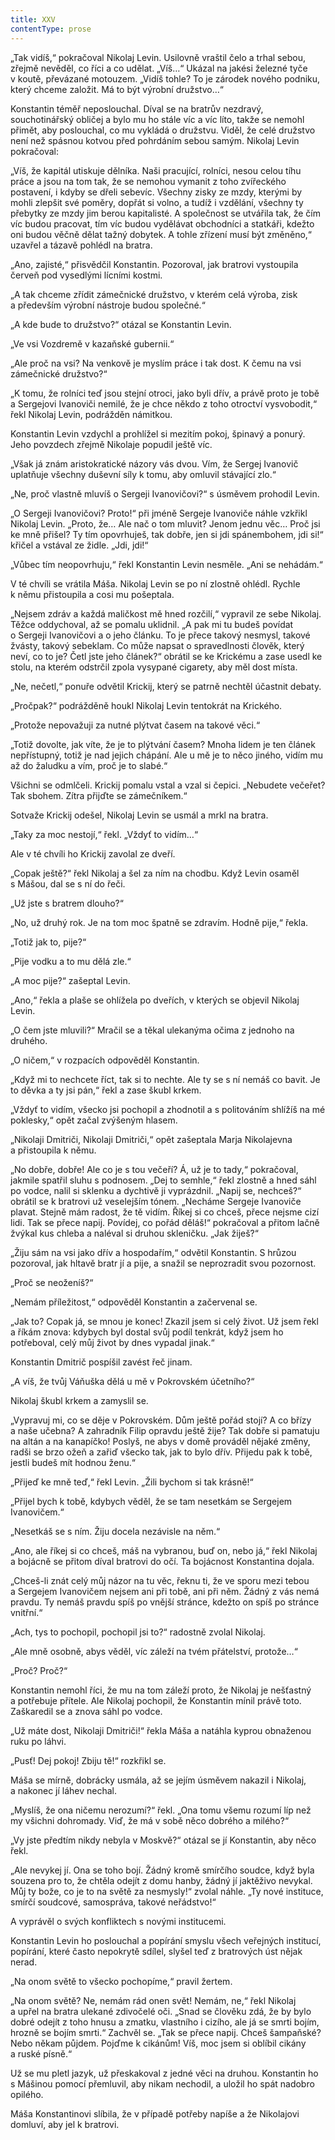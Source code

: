 ```yaml
---
title: XXV
contentType: prose
---
```


„Tak vidíš,“ pokračoval Nikolaj Levin. Usilovně vraštil čelo a trhal sebou, zřejmě nevěděl, co říci a co udělat. „Víš…“ Ukázal na jakési železné tyče v koutě, převázané motouzem. „Vidíš tohle? To je zárodek nového podniku, který chceme založit. Má to být výrobní družstvo…“

Konstantin téměř neposlouchal. Díval se na bratrův nezdravý, souchotinářský obličej a bylo mu ho stále víc a víc líto, takže se nemohl přimět, aby poslouchal, co mu vykládá o družstvu. Viděl, že celé družstvo není než spásnou kotvou před pohrdáním sebou samým. Nikolaj Levin pokračoval:

„Víš, že kapitál utiskuje dělníka. Naši pracující, rolníci, nesou celou tíhu práce a jsou na tom tak, že se nemohou vymanit z toho zvířeckého postavení, i kdyby se dřeli sebevíc. Všechny zisky ze mzdy, kterými by mohli zlepšit své poměry, dopřát si volno, a tudíž i vzdělání, všechny ty přebytky ze mzdy jim berou kapitalisté. A společnost se utvářila tak, že čím víc budou pracovat, tím víc budou vydělávat obchodníci a statkáři, kdežto oni budou věčně dělat tažný dobytek. A tohle zřízení musí být změněno,“ uzavřel a tázavě pohlédl na bratra.

„Ano, zajisté,“ přisvědčil Konstantin. Pozoroval, jak bratrovi vystoupila červeň pod vysedlými lícními kostmi.

„A tak chceme zřídit zámečnické družstvo, v kterém celá výroba, zisk a především výrobní nástroje budou společné.“

„A kde bude to družstvo?“ otázal se Konstantin Levin.

„Ve vsi Vozdremě v kazaňské gubernii.“

„Ale proč na vsi? Na venkově je myslím práce i tak dost. K čemu na vsi zámečnické družstvo?“

„K tomu, že rolníci teď jsou stejní otroci, jako byli dřív, a právě proto je tobě a Sergejovi Ivanoviči nemilé, že je chce někdo z toho otroctví vysvobodit,“ řekl Nikolaj Levin, podrážděn námitkou.

Konstantin Levin vzdychl a prohlížel si mezitím pokoj, špinavý a ponurý. Jeho povzdech zřejmě Nikolaje popudil ještě víc.

„Však já znám aristokratické názory vás dvou. Vím, že Sergej Ivanovič uplatňuje všechny duševní síly k tomu, aby omluvil stávající zlo.“

„Ne, proč vlastně mluvíš o Sergeji Ivanovičovi?“ s úsměvem prohodil Levin.

„O Sergeji Ivanovičovi? Proto!“ při jméně Sergeje Ivanoviče náhle vzkřikl Nikolaj Levin. „Proto, že… Ale nač o tom mluvit? Jenom jednu věc… Proč jsi ke mně přišel? Ty tím opovrhuješ, tak dobře, jen si jdi spánembohem, jdi si!“ křičel a vstával ze židle. „Jdi, jdi!“

„Vůbec tím neopovrhuju,“ řekl Konstantin Levin nesměle. „Ani se nehádám.“

V té chvíli se vrátila Máša. Nikolaj Levin se po ní zlostně ohlédl. Rychle k němu přistoupila a cosi mu pošeptala.

„Nejsem zdráv a každá maličkost mě hned rozčilí,“ vypravil ze sebe Nikolaj. Těžce oddychoval, až se pomalu uklidnil. „A pak mi tu budeš povídat o Sergeji Ivanovičovi a o jeho článku. To je přece takový nesmysl, takové žvásty, takový sebeklam. Co může napsat o spravedlnosti člověk, který neví, co to je? Četl jste jeho článek?“ obrátil se ke Krickému a zase usedl ke stolu, na kterém odstrčil zpola vysypané cigarety, aby měl dost místa.

„Ne, nečetl,“ ponuře odvětil Krickij, který se patrně nechtěl účastnit debaty.

„Pročpak?“ podrážděně houkl Nikolaj Levin tentokrát na Krického.

„Protože nepovažuji za nutné plýtvat časem na takové věci.“

„Totiž dovolte, jak víte, že je to plýtvání časem? Mnoha lidem je ten článek nepřístupný, totiž je nad jejich chápání. Ale u mě je to něco jiného, vidím mu až do žaludku a vím, proč je to slabé.“

Všichni se odmlčeli. Krickij pomalu vstal a vzal si čepici. „Nebudete večeřet? Tak sbohem. Zítra přijďte se zámečníkem.“

Sotvaže Krickij odešel, Nikolaj Levin se usmál a mrkl na bratra.

„Taky za moc nestojí,“ řekl. „Vždyť to vidím…“

Ale v té chvíli ho Krickij zavolal ze dveří.

„Copak ještě?“ řekl Nikolaj a šel za ním na chodbu. Když Levin osaměl s Mášou, dal se s ní do řeči.

„Už jste s bratrem dlouho?“

„No, už druhý rok. Je na tom moc špatně se zdravím. Hodně pije,“ řekla.

„Totiž jak to, pije?“

„Pije vodku a to mu dělá zle.“

„A moc pije?“ zašeptal Levin.

„Ano,“ řekla a plaše se ohlížela po dveřích, v kterých se objevil Nikolaj Levin.

„O čem jste mluvili?“ Mračil se a těkal ulekanýma očima z jednoho na druhého.

„O ničem,“ v rozpacích odpověděl Konstantin.

„Když mi to nechcete říct, tak si to nechte. Ale ty se s ní nemáš co bavit. Je to děvka a ty jsi pán,“ řekl a zase škubl krkem.

„Vždyť to vidím, všecko jsi pochopil a zhodnotil a s politováním shlížíš na mé poklesky,“ opět začal zvýšeným hlasem.

„Nikolaji Dmitriči, Nikolaji Dmitriči,“ opět zašeptala Marja Nikolajevna a přistoupila k němu.

„No dobře, dobře! Ale co je s tou večeří? Á, už je to tady,“ pokračoval, jakmile spatřil sluhu s podnosem. „Dej to semhle,“ řekl zlostně a hned sáhl po vodce, nalil si sklenku a dychtivě ji vyprázdnil. „Napij se, nechceš?“ obrátil se k bratrovi už veselejším tónem. „Necháme Sergeje Ivanoviče plavat. Stejně mám radost, že tě vidím. Říkej si co chceš, přece nejsme cizí lidi. Tak se přece napij. Povídej, co pořád děláš!“ pokračoval a přitom lačně žvýkal kus chleba a naléval si druhou skleničku. „Jak žiješ?“

„Žiju sám na vsi jako dřív a hospodařím,“ odvětil Konstantin. S hrůzou pozoroval, jak hltavě bratr jí a pije, a snažil se neprozradit svou pozornost.

„Proč se neoženíš?“

„Nemám příležitost,“ odpověděl Konstantin a začervenal se.

„Jak to? Copak já, se mnou je konec! Zkazil jsem si celý život. Už jsem řekl a říkám znova: kdybych byl dostal svůj podíl tenkrát, když jsem ho potřeboval, celý můj život by dnes vypadal jinak.“

Konstantin Dmitrič pospíšil zavést řeč jinam.

„A víš, že tvůj Váňuška dělá u mě v Pokrovském účetního?“

Nikolaj škubl krkem a zamyslil se.

„Vypravuj mi, co se děje v Pokrovském. Dům ještě pořád stojí? A co břízy a naše učebna? A zahradník Filip opravdu ještě žije? Tak dobře si pamatuju na altán a na kanapíčko! Poslyš, ne abys v domě prováděl nějaké změny, radši se brzo ožeň a zařiď všecko tak, jak to bylo dřív. Přijedu pak k tobě, jestli budeš mít hodnou ženu.“

„Přijeď ke mně teď,“ řekl Levin. „Žili bychom si tak krásně!“

„Přijel bych k tobě, kdybych věděl, že se tam nesetkám se Sergejem Ivanovičem.“

„Nesetkáš se s ním. Žiju docela nezávisle na něm.“

„Ano, ale říkej si co chceš, máš na vybranou, buď on, nebo já,“ řekl Nikolaj a bojácně se přitom díval bratrovi do očí. Ta bojácnost Konstantina dojala.

„Chceš-li znát celý můj názor na tu věc, řeknu ti, že ve sporu mezi tebou a Sergejem Ivanovičem nejsem ani při tobě, ani při něm. Žádný z vás nemá pravdu. Ty nemáš pravdu spíš po vnější stránce, kdežto on spíš po stránce vnitřní.“

„Ach, tys to pochopil, pochopil jsi to?“ radostně zvolal Nikolaj.

„Ale mně osobně, abys věděl, víc záleží na tvém přátelství, protože…“

„Proč? Proč?“

Konstantin nemohl říci, že mu na tom záleží proto, že Nikolaj je nešťastný a potřebuje přítele. Ale Nikolaj pochopil, že Konstantin mínil právě toto. Zaškaredil se a znova sáhl po vodce.

„Už máte dost, Nikolaji Dmitriči!“ řekla Máša a natáhla kyprou obnaženou ruku po láhvi.

„Pusť! Dej pokoj! Zbiju tě!“ rozkřikl se.

Máša se mírně, dobrácky usmála, až se jejím úsměvem nakazil i Nikolaj, a nakonec jí láhev nechal.

„Myslíš, že ona ničemu nerozumí?“ řekl. „Ona tomu všemu rozumí líp než my všichni dohromady. Viď, že má v sobě něco dobrého a milého?“

„Vy jste předtím nikdy nebyla v Moskvě?“ otázal se jí Konstantin, aby něco řekl.

„Ale nevykej jí. Ona se toho bojí. Žádný kromě smírčího soudce, když byla souzena pro to, že chtěla odejít z domu hanby, žádný jí jaktěživo nevykal. Můj ty bože, co je to na světě za nesmysly!“ zvolal náhle. „Ty nové instituce, smírčí soudcové, samospráva, takové neřádstvo!“

A vyprávěl o svých konfliktech s novými institucemi.

Konstantin Levin ho poslouchal a popírání smyslu všech veřejných institucí, popírání, které často nepokrytě sdílel, slyšel teď z bratrových úst nějak nerad.

„Na onom světě to všecko pochopíme,“ pravil žertem.

„Na onom světě? Ne, nemám rád onen svět! Nemám, ne,“ řekl Nikolaj a upřel na bratra ulekané zdivočelé oči. „Snad se člověku zdá, že by bylo dobré odejít z toho hnusu a zmatku, vlastního i cizího, ale já se smrti bojím, hrozně se bojím smrti.“ Zachvěl se. „Tak se přece napij. Chceš šampaňské? Nebo někam půjdem. Pojďme k cikánům! Víš, moc jsem si oblíbil cikány a ruské písně.“

Už se mu pletl jazyk, už přeskakoval z jedné věci na druhou. Konstantin ho s Mášinou pomocí přemluvil, aby nikam nechodil, a uložil ho spát nadobro opilého.

Máša Konstantinovi slíbila, že v případě potřeby napíše a že Nikolajovi domluví, aby jel k bratrovi.
